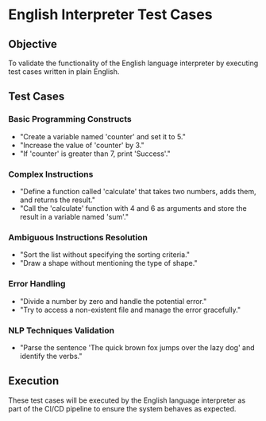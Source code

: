 # English Interpreter Test Cases

## Objective
To validate the functionality of the English language interpreter by executing test cases written in plain English.

## Test Cases

### Basic Programming Constructs
- "Create a variable named 'counter' and set it to 5."
- "Increase the value of 'counter' by 3."
- "If 'counter' is greater than 7, print 'Success'."

### Complex Instructions
- "Define a function called 'calculate' that takes two numbers, adds them, and returns the result."
- "Call the 'calculate' function with 4 and 6 as arguments and store the result in a variable named 'sum'."

### Ambiguous Instructions Resolution
- "Sort the list without specifying the sorting criteria."
- "Draw a shape without mentioning the type of shape."

### Error Handling
- "Divide a number by zero and handle the potential error."
- "Try to access a non-existent file and manage the error gracefully."

### NLP Techniques Validation
- "Parse the sentence 'The quick brown fox jumps over the lazy dog' and identify the verbs."

## Execution
These test cases will be executed by the English language interpreter as part of the CI/CD pipeline to ensure the system behaves as expected.